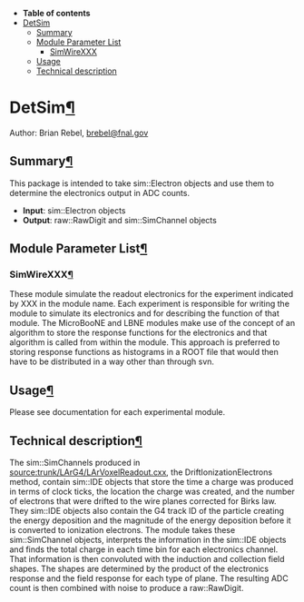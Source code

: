 -   **Table of contents**
-   [DetSim](#DetSim)
    -   [Summary](#Summary)
    -   [Module Parameter List](#Module-Parameter-List)
        -   [SimWireXXX](#SimWireXXX)
    -   [Usage](#Usage)
    -   [Technical description](#Technical-description)

DetSim[¶](#DetSim)
==================

Author: Brian Rebel, [brebel@fnal.gov](mailto:brebel@fnal.gov)


Summary[¶](#Summary)
--------------------

This package is intended to take sim::Electron objects and use them to determine the electronics output in ADC counts.

-   **Input**: sim::Electron objects
-   **Output**: raw::RawDigit and sim::SimChannel objects


Module Parameter List[¶](#Module-Parameter-List)
------------------------------------------------


### SimWireXXX[¶](#SimWireXXX)

These module simulate the readout electronics for the experiment indicated by XXX in the module name. Each experiment is responsible for writing the module to simulate its electronics and for describing the function of that module. The MicroBooNE and LBNE modules make use of the concept of an algorithm to store the response functions for the electronics and that algorithm is called from within the module. This approach is preferred to storing response functions as histograms in a ROOT file that would then have to be distributed in a way other than through svn.


Usage[¶](#Usage)
----------------

Please see documentation for each experimental module.


Technical description[¶](#Technical-description)
------------------------------------------------

The sim::SimChannels produced in [source:trunk/LArG4/LArVoxelReadout.cxx](/redmine/projects/larsoft/repository/entry/trunk/LArG4/LArVoxelReadout.cxx), the DriftIonizationElectrons method, contain sim::IDE objects that store the time a charge was produced in terms of clock ticks, the location the charge was created, and the number of electrons that were drifted to the wire planes corrected for Birks law. They sim::IDE objects also contain the G4 track ID of the particle creating the energy deposition and the magnitude of the energy deposition before it is converted to ionization electrons. The module takes these sim::SimChannel objects, interprets the information in the sim::IDE objects and finds the total charge in each time bin for each electronics channel. That information is then convoluted with the induction and collection field shapes. The shapes are determined by the product of the electronics response and the field response for each type of plane. The resulting ADC count is then combined with noise to produce a raw::RawDigit.
